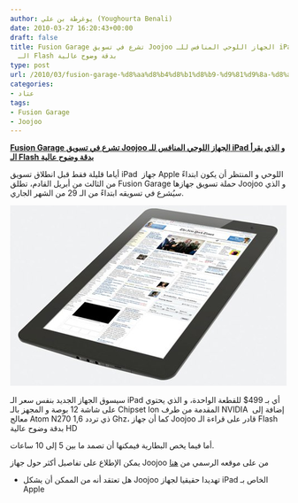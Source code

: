 ```yaml
---
author: يوغرطة بن علي (Youghourta Benali)
date: 2010-03-27 16:20:43+00:00
draft: false
title: Fusion Garage تشرع في تسويق Joojoo الجهاز اللوحي المنافس للـ iPad و الذي يقرأ
  الـ Flash بدقة وضوح عالية
type: post
url: /2010/03/fusion-garage-%d8%aa%d8%b4%d8%b1%d8%b9-%d9%81%d9%8a-%d8%aa%d8%b3%d9%88%d9%8a%d9%82-joojoo-%d8%a7%d9%84%d8%ac%d9%87%d8%a7%d8%b2-%d8%a7%d9%84%d9%84%d9%88%d8%ad%d9%8a-%d8%a7%d9%84%d9%85%d9%86%d8%a7%d9%81/
categories:
- عتاد
tags:
- Fusion Garage
- Joojoo
---
```


[**Fusion Garage تشرع في تسويق Joojoo الجهاز اللوحي المنافس للـ iPad و الذي يقرأ الـ Flash بدقة وضوح عالية**](https://www.it-scoop.com/2010/03/fusion-garage-%d8%aa%d8%b4%d8%b1%d8%b9-%d9%81%d9%8a-%d8%aa%d8%b3%d9%88%d9%8a%d9%82-joojoo-%d8%a7%d9%84%d8%ac%d9%87%d8%a7%d8%b2-%d8%a7%d9%84%d9%84%d9%88%d8%ad%d9%8a-%d8%a7%d9%84%d9%85%d9%86%d8%a7%d9%81/)


أياما قليلة فقط قبل انطلاق تسويق iPad  جهاز Apple اللوحي و المنتظر أن يكون ابتداءً من الثالث من أبريل القادم، تطلق Fusion Garage حملة تسويق جهازها Joojoo و الذي سيُشرع في تسويقه ابتداءً من الـ 29 من الشهر الجاري.

[![](joojoo.jpg)
](https://www.it-scoop.com/2010/03/fusion-garage-%d8%aa%d8%b4%d8%b1%d8%b9-%d9%81%d9%8a-%d8%aa%d8%b3%d9%88%d9%8a%d9%82-joojoo-%d8%a7%d9%84%d8%ac%d9%87%d8%a7%d8%b2-%d8%a7%d9%84%d9%84%d9%88%d8%ad%d9%8a-%d8%a7%d9%84%d9%85%d9%86%d8%a7%d9%81/https://www.it-scoop.com/2010/03/fusion-garage-%d8%aa%d8%b4%d8%b1%d8%b9-%d9%81%d9%8a-%d8%aa%d8%b3%d9%88%d9%8a%d9%82-joojoo-%d8%a7%d9%84%d8%ac%d9%87%d8%a7%d8%b2-%d8%a7%d9%84%d9%84%d9%88%d8%ad%d9%8a-%d8%a7%d9%84%d9%85%d9%86%d8%a7%d9%81/)

سيسوق الجهاز الجديد بنفس سعر الـ iPad أي بـ 499$ للقطعة الواحدة، و الذي يحتوي على شاشة 12 بوصة و المجهز بالـ Chipset lon المقدمة من طرف NVIDIA  إضافة إلى معالج Atom N270 ذي تردد 1,6 Ghz، كما أن جهاز Joojoo قادر على قراءة الـ Flash بدقة وضوح عالية HD

أما فيما يخص البطارية فيمكنها أن تصمد ما بين 5 إلى 10 ساعات.

يمكن الإطلاع على تفاصيل أكثر حول جهاز Joojoo من على موقعه الرسمي من [هنا](https://thejoojoo.com/)

- هل تعتقد أنه من الممكن أن يشكل Joojoo تهديدا حقيقيا لجهاز iPad الخاص بـ Apple
